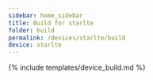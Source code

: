 ```yaml
---
sidebar: home_sidebar
title: Build for starlte
folder: build
permalink: /devices/starlte/build
device: starlte
---
```

{% include templates/device_build.md %}
